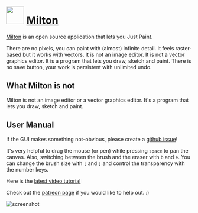 ﻿# <img src="https://cdn.jsdelivr.net/gh/chtof/chocolatey-packages/automatic/milton/milton.png" width="48" height="48"/> [Milton](https://chocolatey.org/packages/milton)

[Milton](https://github.com/serge-rgb/milton) is an open source application that lets you Just Paint.

There are no pixels, you can paint with (almost) infinite detail. It feels raster-based but it works with vectors. It is not an image editor. It is not a vector graphics editor. It is a program that lets you draw, sketch and paint. There is no save button, your work is persistent with unlimited undo.

## What Milton is not

Milton is not an image editor or a vector graphics editor. It's a program that
lets you draw, sketch and paint.

## User Manual

If the GUI makes something not-obvious, please create a [github issue](https://github.com/serge-rgb/milton/issues)!

It's very helpful to drag the mouse (or pen) while pressing `space` to pan the
canvas.  Also, switching between the brush and the eraser with `b` and `e`.
You can change the brush size with `[` and `]` and control the transparency
with the number keys.

Here is the  [latest video tutorial](https://www.youtube.com/watch?v=g27gHio2Ohk)

Check out the [patreon page](https://www.patreon.com/serge_rgb?ty=h) if you would like to help out. :)

![screenshot](https://cdn.jsdelivr.net/gh/chtof/chocolatey-packages/automatic/milton/screenshot.png)